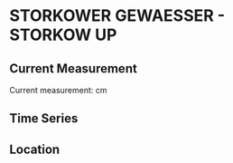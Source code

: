 # STORKOWER GEWAESSER - STORKOW UP

## Current Measurement

Current measurement: <Value topic="rivers/pegel-online/SKG/STORKOW_UP/measurementValue"/> cm

## Time Series

<TimeSeries topic="rivers/pegel-online/SKG/STORKOW_UP/measurementValue" period="week" />

## Location

<WorldMap>
  <Marker lat="52.25840448906058" lon="13.931063554931622" labelTopic="rivers/pegel-online/SKG/STORKOW_UP" />
</WorldMap>
